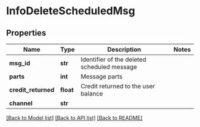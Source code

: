 # InfoDeleteScheduledMsg


## Properties
Name | Type | Description | Notes
------------ | ------------- | ------------- | -------------
**msg_id** | **str** | Identifier of the deleted scheduled message | 
**parts** | **int** | Message parts | 
**credit_returned** | **float** | Credit returned to the user balance | 
**channel** | **str** |  | 


[[Back to Model list]](../../README.md#models) [[Back to API list]](../../README.md#available-methods) [[Back to README]](../../README.md)


